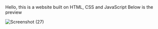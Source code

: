 Hello, this is a website built on HTML, CSS and JavaScript
Below is the preview

![Screenshot (27)](https://github.com/user-attachments/assets/d92d1c2c-d71c-487e-8db2-8b9d75f5f20f)
